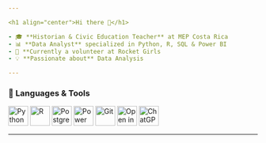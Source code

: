 ```yaml
---

<h1 align="center">Hi there 👋</h1>

- 🎓 **Historian & Civic Education Teacher** at MEP Costa Rica  
- 📊 **Data Analyst** specialized in Python, R, SQL & Power BI  
- 🚀 **Currently a volunteer at Rocket Girls
- 💡 **Passionate about** Data Analysis

---
```


### 🔧 Languages & Tools

<p align="left">
  <a href="https://www.python.org/"><img src="https://cdn.jsdelivr.net/gh/devicons/devicon/icons/python/python-plain.svg" alt="Python" width="40"/></a>
  <a href="https://www.r-project.org/"><img src="https://cdn.jsdelivr.net/gh/devicons/devicon/icons/r/r-original.svg" alt="R" width="40"/></a>
  <a href="https://www.postgresql.org/"><img src="https://cdn.jsdelivr.net/gh/devicons/devicon/icons/postgresql/postgresql-plain.svg" alt="PostgreSQL" width="40"/></a>
  <a href="https://powerbi.microsoft.com/"><img src="https://cdn.jsdelivr.net/gh/devicons/devicon/icons/powerbi/powerbi-plain.svg" alt="Power BI" width="40"/></a>
  <a href="https://git-scm.com/"><img src="https://cdn.jsdelivr.net/gh/devicons/devicon/icons/git/git-plain.svg" alt="Git" width="40"/></a>
  <a href="https://colab.research.google.com/"><img src="https://colab.research.google.com/assets/colab-badge.svg" alt="Open in Colab" width="40" height="40"/></a>
  <a href="https://chat.openai.com/"><img src="https://cdn-icons-png.flaticon.com/512/1995/1995574.png" alt="ChatGPT" width="40" height="40"/></a>
</p>

---
